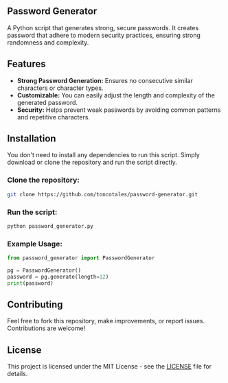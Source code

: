 ## Password Generator
A Python script that generates strong, secure passwords. It creates password that adhere to modern security practices, ensuring strong randomness and complexity.

## Features
* __Strong Password Generation:__ Ensures no consecutive similar characters or character types.
* __Customizable:__ You can easily adjust the length and complexity of the generated password.
* __Security:__ Helps prevent weak passwords by avoiding common patterns and repetitive characters.

## Installation
You don't need to install any dependencies to run this script. Simply download or clone the repository and run the script directly.

### Clone the repository:
```bash
git clone https://github.com/toncotales/password-generator.git
```
### Run the script:
```bash
python password_generator.py
```

### Example Usage:
```python
from password_generator import PasswordGenerator

pg = PasswordGenerator()
password = pg.generate(length=12)
print(password)
```
## Contributing
Feel free to fork this repository, make improvements, or report issues. Contributions are welcome!

## License
This project is licensed under the MIT License - see the [LICENSE](LICENSE) file for details.
